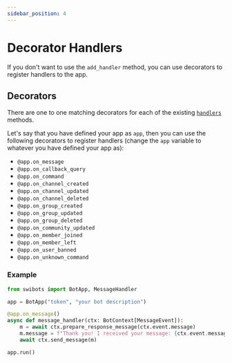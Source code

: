 ```yaml
---
sidebar_position: 4
---
```


# Decorator Handlers

If you don't want to use the `add_handler` method, you can use decorators to register handlers to the app.

## Decorators
 
There are one to one matching decorators for each of the existing [`handlers`](./handlers) methods.

Let's say that you have defined your app as `app`, then you can use the following decorators to register handlers (change the `app` variable to whatever you have defined your app as):

- `@app.on_message`
- `@app.on_callback_query`
- `@app.on_command`
- `@app.on_channel_created`
- `@app.on_channel_updated`
- `@app.on_channel_deleted`
- `@app.on_group_created`
- `@app.on_group_updated`
- `@app.on_group_deleted`
- `@app.on_community_updated`
- `@app.on_member_joined`
- `@app.on_member_left`
- `@app.on_user_banned`
- `@app.on_unknown_command`

### Example


```python
from swibots import BotApp, MessageHandler

app = BotApp("token", "your bot description")

@app.on_message()
async def message_handler(ctx: BotContext[MessageEvent]):
    m = await ctx.prepare_response_message(ctx.event.message)
    m.message = f"Thank you! I received your message: {ctx.event.message.message}"
    await ctx.send_message(m)

app.run()
```